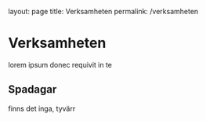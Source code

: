 layout: page
title: Verksamheten
permalink: /verksamheten

# Verksamheten
lorem ipsum donec requivit in te

## Spadagar
finns det inga, tyvärr